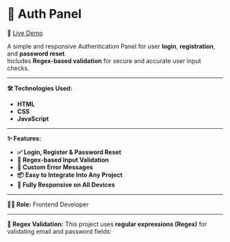# 🔐 Auth Panel

🚀 [Live Demo](https://auth.aliasghardev.ir/)

A simple and responsive Authentication Panel for user **login**, **registration**, and **password reset**.  
Includes **Regex-based validation** for secure and accurate user input checks.

---

**🛠️ Technologies Used:**
- **HTML**
- **CSS**
- **JavaScript**

---

**✨ Features:**
- **✅ Login, Register & Password Reset**
- **🔐 Regex-based Input Validation**
- **🧠 Custom Error Messages**
- **📦 Easy to Integrate Into Any Project**
- **📱 Fully Responsive on All Devices**

---

**👨‍💻 Role:**
Frontend Developer

---

**🧪 Regex Validation:**
This project uses **regular expressions (Regex)** for validating email and password fields:
